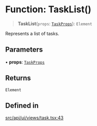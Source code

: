 # Function: TaskList()

> **TaskList**(`props`: [`TaskProps`](../interfaces/TaskProps.md)): `Element`

Represents a list of tasks.

## Parameters

• **props**: [`TaskProps`](../interfaces/TaskProps.md)

## Returns

`Element`

## Defined in

[src/api/ui/views/task.tsx:43](https://github.com/GamerGirlandCo/datacore/blob/73f36550e501eb29175b69b6a097ff3d4401efc7/src/api/ui/views/task.tsx#L43)
